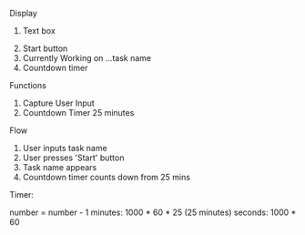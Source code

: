 Display
1. Text box
2) Start button
3) Currently Working on ...task name
4) Countdown timer

Functions
1) Capture User Input
2) Countdown Timer 25 minutes

Flow

1) User inputs task name
2) User presses 'Start' button
3) Task name appears
4) Countdown timer counts down from 25 mins

Timer:

number = number - 1
minutes: 1000 * 60 * 25 (25 minutes)
seconds: 1000 * 60

